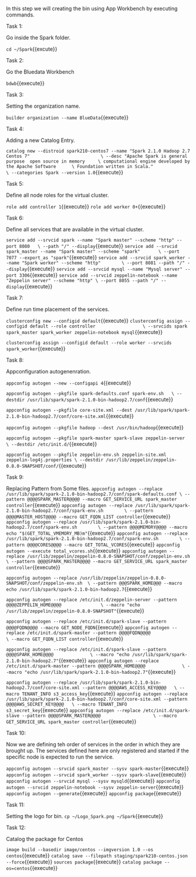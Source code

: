 In this step we will creating the bin using App Workbench by executing commands.

Task 1:

Go inside the Spark folder.

`cd ~/Spark`{{excute}}

Task 2:

Go the Bluedata Workbench

`bdwb`{{execute}}

Task 3:

Setting the organization name.

`builder organization --name BlueData`{{execute}}

Task 4:

Adding a new Catalog Entry.

`catalog new --distroid spark210-centos7 --name "Spark 2.1.0 Hadoop 2.7 Centos 7"                           \
            --desc "Apache Spark is general purpose  open source in memory     \
                    computational engine developed by the Apache Software      \
                    Foundation written in Scala."                              \
            --categories Spark --version 1.0`{{execute}}

Task 5:

Define all node roles for the virtual cluster.

`role add controller 1`{{execute}}
`role add worker 0+`{{execute}}


Task 6:

Define all services that are available in the virtual cluster.

`service add --srvcid spark --name "Spark master" --scheme "http" --port 8080   \
            --path "/" --display`{{execute}}
`service add --srvcid spark_master --name "Spark master" --scheme "spark"       \
            --port 7077 --export_as "spark"`{{execute}}
`service add --srvcid spark_worker --name "Spark worker" --scheme "http"        \
            --port 8081 --path "/" --display`{{execute}}
`service add --srvcid mysql --name "Mysql server" --port 3306`{{execute}}
`service add --srvcid zeppelin-notebook --name "Zeppelin server" --scheme "http" \
            --port 8055 --path "/" --display`{{execute}}

Task 7:

Define run time placement of the services.

`clusterconfig new --configid default`{{execute}}
`clusterconfig assign --configid default --role controller                  \
                     --srvcids spark spark_master spark_worker zeppelin-notebook mysql`{{execute}}

`clusterconfig assign --configid default --role worker --srvcids spark_worker`{{execute}}


Task 8:

Appconfiguration autogenenration.

`appconfig autogen --new --configapi 4`{{execute}}

`appconfig autogen --pkgfile spark-defaults.conf spark-env.sh   \
                  --destdir /usr/lib/spark/spark-2.1.0-bin-hadoop2.7/conf`{{execute}}

`appconfig autogen --pkgfile core-site.xml --dest /usr/lib/spark/spark-2.1.0-bin-hadoop2.7/conf/core-site.xml`{{execute}}

`appconfig autogen --pkgfile hadoop --dest /usr/bin/hadoop`{{execute}}

`appconfig autogen --pkgfile spark-master spark-slave zeppelin-server     \
                  --destdir /etc/init.d/`{{execute}}

`appconfig autogen --pkgfile zeppelin-env.sh zeppelin-site.xml zeppelin-log4j.properties \
                  --destdir /usr/lib/zeppelin/zeppelin-0.8.0-SNAPSHOT/conf/`{{execute}}

Task 9:

Replacing Pattern from Some files.
`appconfig autogen --replace /usr/lib/spark/spark-2.1.0-bin-hadoop2.7/conf/spark-defaults.conf \
                  --pattern @@@@SPARK_MASTER@@@@ --macro GET_SERVICE_URL spark_master controller`{{execute}}
`appconfig autogen --replace /usr/lib/spark/spark-2.1.0-bin-hadoop2.7/conf/spark-env.sh        \
                  --pattern @@@@MASTER_HOST@@@@ --macro GET_FQDN_LIST controller`{{execute}}
`appconfig autogen --replace /usr/lib/spark/spark-2.1.0-bin-hadoop2.7/conf/spark-env.sh        \
                  --pattern @@@@MEMORY@@@@ --macro echo "$(GET_TOTAL_VMEMORY_MB)m"`{{execute}}
`appconfig autogen --replace /usr/lib/spark/spark-2.1.0-bin-hadoop2.7/conf/spark-env.sh        \
                  --pattern @@@@CORES@@@@ --macro GET_TOTAL_VCORES`{{execute}}
`appconfig autogen --execute total_vcores.sh`{{execute}}
`appconfig autogen --replace /usr/lib/zeppelin/zeppelin-0.8.0-SNAPSHOT/conf/zeppelin-env.sh  \
                  --pattern @@@@SPARK_MASTER@@@@ --macro GET_SERVICE_URL spark_master controller`{{execute}}

`appconfig autogen --replace /usr/lib/zeppelin/zeppelin-0.8.0-SNAPSHOT/conf/zeppelin-env.sh  \
                  --pattern @@@SPARK_HOME@@@ --macro echo /usr/lib/spark/spark-2.1.0-bin-hadoop2.7`{{execute}}

`appconfig autogen --replace /etc/init.d/zeppelin-server --pattern @@@@ZEPPELIN_HOME@@@@               \
                  --macro "echo /usr/lib/zeppelin/zeppelin-0.8.0-SNAPSHOT"`{{execute}}


`appconfig autogen --replace /etc/init.d/spark-slave --pattern @@@@FQDN@@@@ --macro GET_NODE_FQDN`{{execute}}
`appconfig autogen --replace /etc/init.d/spark-master --pattern @@@@FQDN@@@@                   \
                  --macro GET_FQDN_LIST controller`{{execute}}

`appconfig autogen --replace /etc/init.d/spark-slave --pattern @@@@SPARK_HOME@@@@              \
                  --macro "echo /usr/lib/spark/spark-2.1.0-bin-hadoop2.7"`{{execute}}
`appconfig autogen --replace /etc/init.d/spark-master --pattern @@@@SPARK_HOME@@@@              \
                  --macro "echo /usr/lib/spark/spark-2.1.0-bin-hadoop2.7"`{{execute}}

`appconfig autogen --replace /usr/lib/spark/spark-2.1.0-bin-hadoop2.7/conf/core-site.xml --pattern @@@@AWS_ACCESS_KEY@@@@   \
                  --macro TENANT_INFO s3_access_key`{{execute}}
`appconfig autogen --replace /usr/lib/spark/spark-2.1.0-bin-hadoop2.7/conf/core-site.xml --pattern @@@@AWS_SECRET_KEY@@@@   \
                  --macro TENANT_INFO s3_secret_key`{{execute}}
`appconfig autogen --replace /etc/init.d/spark-slave --pattern @@@@SPARK_MASTER@@@@                    \
                  --macro GET_SERVICE_URL spark_master controller`{{execute}}


Task 10:

Now we are defining teh order of services in the order in which they are brought up.
The services defined here are only registered and started if the specific node is expected to run the service.

`appconfig autogen --srvcid spark_master --sysv spark-master`{{execute}}
`appconfig autogen --srvcid spark_worker --sysv spark-slave`{{execute}}
`appconfig autogen --srvcid mysql --sysv mysqld`{{execute}}
`appconfig autogen --srvcid zeppelin-notebook --sysv zeppelin-server`{{execute}}
`appconfig autogen --generate`{{execute}}
`appconfig package`{{execute}}


Task 11:

Setting the logo for bin.
`cp ~/Logo_Spark.png ~/Spark`{{execute}}

Task 12:

Catalog the package for Centos

`image build --basedir image/centos --imgversion 1.0 --os centos`{{execute}}
`catalog save --filepath staging/spark210-centos.json --force`{{execute}}
`sources package`{{execute}}
`catalog package --os=centos`{{execute}}


 
